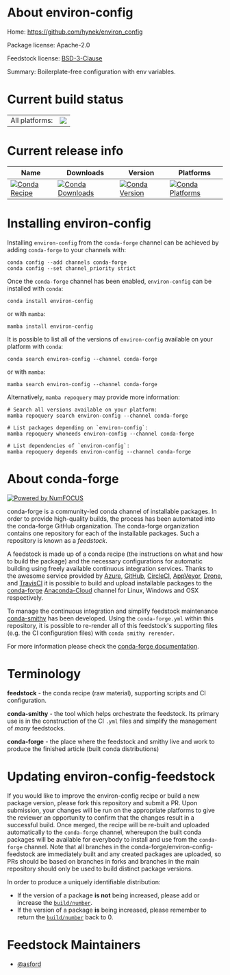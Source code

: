 About environ-config
====================

Home: https://github.com/hynek/environ_config

Package license: Apache-2.0

Feedstock license: [BSD-3-Clause](https://github.com/conda-forge/environ-config-feedstock/blob/main/LICENSE.txt)

Summary: Boilerplate-free configuration with env variables.

Current build status
====================


<table><tr><td>All platforms:</td>
    <td>
      <a href="https://dev.azure.com/conda-forge/feedstock-builds/_build/latest?definitionId=12658&branchName=main">
        <img src="https://dev.azure.com/conda-forge/feedstock-builds/_apis/build/status/environ-config-feedstock?branchName=main">
      </a>
    </td>
  </tr>
</table>

Current release info
====================

| Name | Downloads | Version | Platforms |
| --- | --- | --- | --- |
| [![Conda Recipe](https://img.shields.io/badge/recipe-environ--config-green.svg)](https://anaconda.org/conda-forge/environ-config) | [![Conda Downloads](https://img.shields.io/conda/dn/conda-forge/environ-config.svg)](https://anaconda.org/conda-forge/environ-config) | [![Conda Version](https://img.shields.io/conda/vn/conda-forge/environ-config.svg)](https://anaconda.org/conda-forge/environ-config) | [![Conda Platforms](https://img.shields.io/conda/pn/conda-forge/environ-config.svg)](https://anaconda.org/conda-forge/environ-config) |

Installing environ-config
=========================

Installing `environ-config` from the `conda-forge` channel can be achieved by adding `conda-forge` to your channels with:

```
conda config --add channels conda-forge
conda config --set channel_priority strict
```

Once the `conda-forge` channel has been enabled, `environ-config` can be installed with `conda`:

```
conda install environ-config
```

or with `mamba`:

```
mamba install environ-config
```

It is possible to list all of the versions of `environ-config` available on your platform with `conda`:

```
conda search environ-config --channel conda-forge
```

or with `mamba`:

```
mamba search environ-config --channel conda-forge
```

Alternatively, `mamba repoquery` may provide more information:

```
# Search all versions available on your platform:
mamba repoquery search environ-config --channel conda-forge

# List packages depending on `environ-config`:
mamba repoquery whoneeds environ-config --channel conda-forge

# List dependencies of `environ-config`:
mamba repoquery depends environ-config --channel conda-forge
```


About conda-forge
=================

[![Powered by
NumFOCUS](https://img.shields.io/badge/powered%20by-NumFOCUS-orange.svg?style=flat&colorA=E1523D&colorB=007D8A)](https://numfocus.org)

conda-forge is a community-led conda channel of installable packages.
In order to provide high-quality builds, the process has been automated into the
conda-forge GitHub organization. The conda-forge organization contains one repository
for each of the installable packages. Such a repository is known as a *feedstock*.

A feedstock is made up of a conda recipe (the instructions on what and how to build
the package) and the necessary configurations for automatic building using freely
available continuous integration services. Thanks to the awesome service provided by
[Azure](https://azure.microsoft.com/en-us/services/devops/), [GitHub](https://github.com/),
[CircleCI](https://circleci.com/), [AppVeyor](https://www.appveyor.com/),
[Drone](https://cloud.drone.io/welcome), and [TravisCI](https://travis-ci.com/)
it is possible to build and upload installable packages to the
[conda-forge](https://anaconda.org/conda-forge) [Anaconda-Cloud](https://anaconda.org/)
channel for Linux, Windows and OSX respectively.

To manage the continuous integration and simplify feedstock maintenance
[conda-smithy](https://github.com/conda-forge/conda-smithy) has been developed.
Using the ``conda-forge.yml`` within this repository, it is possible to re-render all of
this feedstock's supporting files (e.g. the CI configuration files) with ``conda smithy rerender``.

For more information please check the [conda-forge documentation](https://conda-forge.org/docs/).

Terminology
===========

**feedstock** - the conda recipe (raw material), supporting scripts and CI configuration.

**conda-smithy** - the tool which helps orchestrate the feedstock.
                   Its primary use is in the construction of the CI ``.yml`` files
                   and simplify the management of *many* feedstocks.

**conda-forge** - the place where the feedstock and smithy live and work to
                  produce the finished article (built conda distributions)


Updating environ-config-feedstock
=================================

If you would like to improve the environ-config recipe or build a new
package version, please fork this repository and submit a PR. Upon submission,
your changes will be run on the appropriate platforms to give the reviewer an
opportunity to confirm that the changes result in a successful build. Once
merged, the recipe will be re-built and uploaded automatically to the
`conda-forge` channel, whereupon the built conda packages will be available for
everybody to install and use from the `conda-forge` channel.
Note that all branches in the conda-forge/environ-config-feedstock are
immediately built and any created packages are uploaded, so PRs should be based
on branches in forks and branches in the main repository should only be used to
build distinct package versions.

In order to produce a uniquely identifiable distribution:
 * If the version of a package **is not** being increased, please add or increase
   the [``build/number``](https://docs.conda.io/projects/conda-build/en/latest/resources/define-metadata.html#build-number-and-string).
 * If the version of a package **is** being increased, please remember to return
   the [``build/number``](https://docs.conda.io/projects/conda-build/en/latest/resources/define-metadata.html#build-number-and-string)
   back to 0.

Feedstock Maintainers
=====================

* [@asford](https://github.com/asford/)

